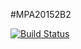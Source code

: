 #MPA20152B2

[![Build Status](https://travis-ci.org/IUT-Blagnac/MPA2015G2B2.svg?branch=master)](https://travis-ci.org/IUT-Blagnac/MPA2015G2B2)

